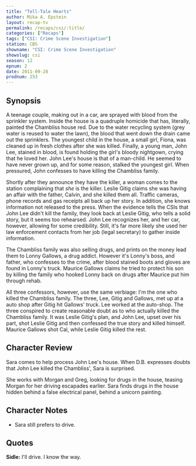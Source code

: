 ```yaml
---
title: "Tell-Tale Hearts"
author: Mika A. Epstein
layout: recap-tv
permalink: /recaps/csi/:title/
categories: ["Recaps"]
tags: ["CSI: Crime Scene Investigation"]
station: CBS
showname: "CSI: Crime Scene Investigation"
showslug: csi
season: 12
epnum: 2  
date: 2011-09-28
prodnum: 253  
---
```


## Synopsis

A teenage couple, making out in a car, are sprayed with blood from the sprinkler system. Inside the house is a quadruple homicide that has, literally, painted the Chambliss house red. Due to the water recycling system (grey water is reused to water the lawn), the blood that went down the drain came out the sprinklers. The youngest child in the house, a small girl, Fiona, was cleaned up in fresh clothes after she was killed. Finally, a young man, John Lee, stained in blood, is found holding the girl's bloody nightgown, crying that he loved her. John Lee's house is that of a man-child. He seemed to have never grown up, and for some reason, stalked the youngest girl. When pressured, John confesses to have killing the Chambliss family.

Shortly after they announce they have the killer, a woman comes to the station complaining that *she* is the killer. Leslie Gitig claims she was having an affair with the father, Calvin, and she killed them all. Traffic cameras, phone records and gas receipts all back up her story. In addition, she knows information not released to the press. When the evidence tells the CSIs that John Lee didn't kill the family, they look back at Leslie Gitig, who tells a solid story, but it seems too rehearsed. John Lee recognizes her, and her car, however, allowing for some credibility. Still, it's far more likely she used her law enforcement contacts from her job (legal secretary) to gather inside information.

The Chambliss family was also selling drugs, and prints on the money lead them to Lonny Gallows, a drug addict. However it's Lonny's boss, and father, who confesses to the crime, after blood stained boots and gloves are found in Lonny's truck. Maurice Gallows claims he tried to protect his son by killing the family who hooked Lonny back on drugs after Maurice put him through rehab.

All three confessors, however, use the same verbiage: I'm the one who killed the Chambliss family. The three, Lee, Gitig and Gallows, met up at a auto shop after Gitig hit Gallows' truck. Lee worked at the auto-shop. The three conspired to create reasonable doubt as to who actually killed the Chambliss family. It was Leslie Gitig's plan, and John Lee, upset over his part, shot Leslie Gitig and then confessed the true story and killed himself. Maurice Gallows shot Cal, while Leslie Gitig killed the rest.

## Character Review

Sara comes to help process John Lee's house. When D.B. expresses doubts that John Lee killed the Chambliss', Sara is surprised.

She works with Morgan and Greg, looking for drugs in the house, teasing Morgan for her driving escapades earlier. Sara finds drugs in the house hidden behind a false electrical panel, behind a unicorn painting.

## Character Notes

* Sara still prefers to drive.

## Quotes

**Sidle:** I'll drive. I know the way.

